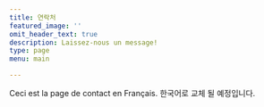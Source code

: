 ```yaml
---
title: 연락처 
featured_image: ''
omit_header_text: true
description: Laissez-nous un message!
type: page
menu: main

---
```


Ceci est la page de contact en Français.
한국어로 교체 될 예정입니다.

<!-- This is an example of a custom shortcode that you can put right into your content. You will need to add a form action to the the shortcode to make it work. Check out [Formspree](https://formspree.io/) for a simple, free form service.

{{< form-contact action="https://example.com"  >}} -->
